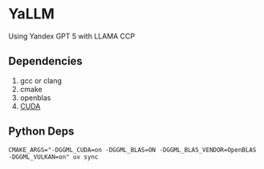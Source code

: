 # YaLLM

Using Yandex GPT 5 with LLAMA CCP

## Dependencies
1. gcc or clang
2. cmake
3. openblas
4. [CUDA](https://developer.nvidia.com/cuda-toolkit)

## Python Deps
`CMAKE_ARGS="-DGGML_CUDA=on -DGGML_BLAS=ON -DGGML_BLAS_VENDOR=OpenBLAS -DGGML_VULKAN=on" uv sync`